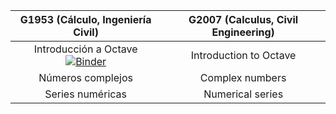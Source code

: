 | G1953 (Cálculo, Ingeniería Civil)   |      G2007 (Calculus, Civil Engineering)     | 
|:-----------------------------------:|:--------------------------------------------:|
| Introducción a Octave  [![Binder](https://mybinder.org/badge_logo.svg)](https://mybinder.org/v2/gh/InMaths/Practicas_Octave/eb9b243b574d17b3fae39db5df9b7baa288a5911?urlpath=lab%2Ftree%2FG1953%2FCalculo_00_introOctave.ipynb)            | Introduction to Octave                       |
| Números complejos                   | Complex numbers                              |
| Series numéricas                    | Numerical series                             |

